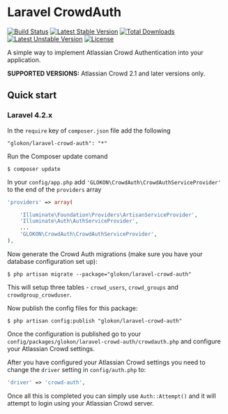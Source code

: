 Laravel CrowdAuth
========

[![Build Status](https://travis-ci.org/GLOKON/laravel-crowd-auth.svg)](https://travis-ci.org/GLOKON/laravel-crowd-auth)
[![Latest Stable Version](https://poser.pugx.org/glokon/laravel-crowd-auth/v/stable)](https://packagist.org/packages/glokon/laravel-crowd-auth)
[![Total Downloads](https://poser.pugx.org/glokon/laravel-crowd-auth/downloads)](https://packagist.org/packages/glokon/laravel-crowd-auth)
[![Latest Unstable Version](https://poser.pugx.org/glokon/laravel-crowd-auth/v/unstable)](https://packagist.org/packages/glokon/laravel-crowd-auth)
[![License](https://poser.pugx.org/glokon/laravel-crowd-auth/license)](https://packagist.org/packages/glokon/laravel-crowd-auth)

A simple way to implement Atlassian Crowd Authentication into your application.

**SUPPORTED VERSIONS:** Atlassian Crowd 2.1 and later versions only.

## Quick start

### Laravel 4.2.x

In the `require` key of `composer.json` file add the following

    "glokon/laravel-crowd-auth": "*"

Run the Composer update comand

    $ composer update

In your `config/app.php` add `'GLOKON\CrowdAuth\CrowdAuthServiceProvider'` to the end of the `providers` array

```php
'providers' => array(

    'Illuminate\Foundation\Providers\ArtisanServiceProvider',
    'Illuminate\Auth\AuthServiceProvider',
    ...
    'GLOKON\CrowdAuth\CrowdAuthServiceProvider',
),
```

Now generate the Crowd Auth migrations (make sure you have your database configuration set up):

    $ php artisan migrate --package="glokon/laravel-crowd-auth"

This will setup three tables - `crowd_users`, `crowd_groups` and `crowdgroup_crowduser`.

Now publish the config files for this package:

    $ php artisan config:publish "glokon/laravel-crowd-auth"

Once the configuration is published go to your `config/packages/glokon/laravel-crowd-auth/crowdauth.php` and configure your Atlassian Crowd settings.

After you have configured your Atlassian Crowd settings you need to change the `driver` setting in `config/auth.php` to:

```php
'driver' => 'crowd-auth',
```

Once all this is completed you can simply use `Auth::Attempt()` and it will attempt to login using your Atlassian Crowd server.